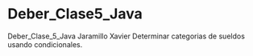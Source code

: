 # Deber_Clase5_Java
Deber_Clase_5_Java Jaramillo Xavier
Determinar categorias de sueldos usando condicionales.
